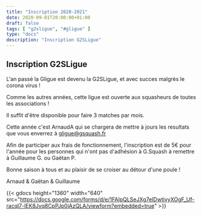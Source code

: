 ```yaml
---
title: "Inscription 2020-2021"
date: 2020-09-01T20:00:00+01:00
draft: false
tags: [ "g2sligue", "#gligue" ]
type: "docs"
description: "Inscription G2SLigue"
---
```


## Inscription G2SLigue

L'an passé la Gligue est devenu la G2SLigue, et avec succes malgrès le corona virus !

Comme les autres années, cette ligue est ouverte aux squasheurs de toutes les associations !

Il suffit d'être disponible pour faire 3 matches par mois.

Cette année c'est ArnaudA qui se chargera de mettre à jours les resultats que vous enverrez à gligue@gsquash.fr

Afin de participer aux frais de fonctionnement, l'inscription est de 5€ pour l'année pour les personnes qui n'ont pas d'adhésion à G.Squash à remettre à Guillaume G. ou Gaëtan P.

Bonne saison à tous et au plaisir de se croiser au détour d'une poule !

Arnaud & Gaëtan & Guillaume

{{< gdocs height="1360" width="640"  src="https://docs.google.com/forms/d/e/1FAIpQLSeJXg7eIDwtivyXOgF_Uf-racql7-lEK8Jvq8CpPJp0jAzQLA/viewform?embedded=true"  >}}
